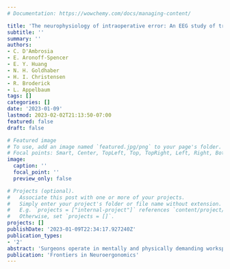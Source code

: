 ```yaml
---
# Documentation: https://wowchemy.com/docs/managing-content/

title: 'The neurophysiology of intraoperative error: An EEG study of trainee surgeons during robotic-assisted surgery simulations'
subtitle: ''
summary: ''
authors:
- C. D'Ambrosia
- E. Aronoff-Spencer
- E. Y. Huang
- N. H. Goldhaber
- H. I. Christensen
- R. Broderick
- L. Appelbaum
tags: []
categories: []
date: '2023-01-09'
lastmod: 2023-02-02T21:13:50-07:00
featured: false
draft: false

# Featured image
# To use, add an image named `featured.jpg/png` to your page's folder.
# Focal points: Smart, Center, TopLeft, Top, TopRight, Left, Right, BottomLeft, Bottom, BottomRight.
image:
  caption: ''
  focal_point: ''
  preview_only: false

# Projects (optional).
#   Associate this post with one or more of your projects.
#   Simply enter your project's folder or file name without extension.
#   E.g. `projects = ["internal-project"]` references `content/project/deep-learning/index.md`.
#   Otherwise, set `projects = []`.
projects: []
publishDate: '2023-01-09T22:34:17.927240Z'
publication_types:
- '2'
abstract: 'Surgeons operate in mentally and physically demanding workspaces where the impact of error is highly consequential. Accurately characterizing the neurophysiology of surgeons during intraoperative error will help guide more accurate performance assessment and precision training for surgeons and other teleoperators. To better understand the neurophysiology of intraoperative error, we build and deploy a system for intraoperative error detection and electroencephalography (EEG) signal synchronization during robot-assisted surgery (RAS). We then examine the association between EEG data and detected errors. Our results suggest that there are significant EEG changes during intraoperative error that are detectable irrespective of surgical experience level.'
publication: 'Frontiers in Neuroergonomics'
---
```

